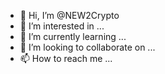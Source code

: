 - 👋 Hi, I’m @NEW2Crypto
- 👀 I’m interested in ...
- 🌱 I’m currently learning ...
- 💞️ I’m looking to collaborate on ...
- 📫 How to reach me ...

<!---
NEW2Crypto/NEW2Crypto is a ✨ special ✨ repository because its `README.md` (this file) appears on your GitHub profile.
You can click the Preview link to take a look at your changes.
--->
